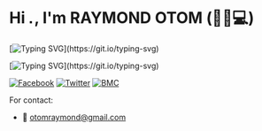 
# Hi <img src="https://user-images.githubusercontent.com/1303154/88677602-1635ba80-d120-11ea-84d8-d263ba5fc3c0.gif" width="10px" alt="hi">, I'm RAYMOND OTOM (🐱‍💻💻)

[![Typing SVG](https://readme-typing-svg.herokuapp.com?font=helvetica&color=00eb17&size=30&width=500&lines=FUTURE+COMPUTER+ENGINEER....)](https://git.io/typing-svg)

[![Typing SVG](https://readme-typing-svg.herokuapp.com?font=roboto&color=ff4200&size=20&width=500&lines=Social+Media+Accounts👇👇👇;Reach+me+out!)](https://git.io/typing-svg)



[![Facebook](https://img.shields.io/badge/Facebook-%231877F2.svg?style=for-the-badge&logo=Facebook&logoColor=white)](https://facebook.com/itsmeraymond007) [![Twitter](https://img.shields.io/badge/Twitter-%231DA1F2.svg?&style=for-the-badge&logo=twitter&logoColor=white)](https://twitter.com/itsmeraymondd) [![BMC](https://img.shields.io/badge/BuyMeaCoffee-%23FFDD00.svg?&style=for-the-badge&logo=buy-me-a-coffee&logoColor=black)](https://www.buymeacoffee.com/otomraymond/)

For contact:
- :email: otomraymond@gmail.com
